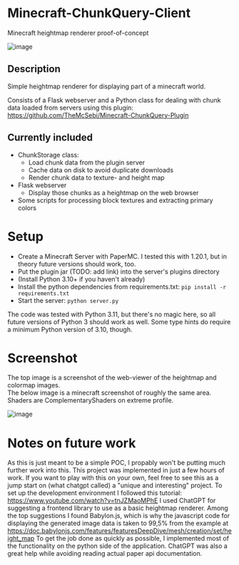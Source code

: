 # Minecraft-ChunkQuery-Client
Minecraft heightmap renderer proof-of-concept

![image](https://github.com/TheMcSebi/Minecraft-ChunkQuery-Client/assets/1323131/6a633920-a443-497d-a757-fac324aca5c1)

## Description

Simple heightmap renderer for displaying part of a minecraft world.

Consists of a Flask webserver and a Python class for dealing with chunk data loaded from servers using this plugin: https://github.com/TheMcSebi/Minecraft-ChunkQuery-Plugin

## Currently included

- ChunkStorage class:
  - Load chunk data from the plugin server
  - Cache data on disk to avoid duplicate downloads
  - Render chunk data to texture- and height map
- Flask webserver
  - Display those chunks as a heightmap on the web browser
- Some scripts for processing block textures and extracting primary colors

# Setup

- Create a Minecraft Server with PaperMC.
  I tested this with 1.20.1, but in theory future versions should work, too.
- Put the plugin jar (TODO: add link) into the server's plugins directory
- (Install Python 3.10+ if you haven't already)
- Install the python dependencies from requirements.txt: `pip install -r requirements.txt`
- Start the server: `python server.py`

The code was tested with Python 3.11, but there's no magic here, so all future versions of Python 3 should work as well. Some type hints do require a minimum Python version of 3.10, though.

# Screenshot

The top image is a screenshot of the web-viewer of the heightmap and colormap images.  
The below image is a minecraft screenshot of roughly the same area. Shaders are ComplementaryShaders on extreme profile.

![image](https://github.com/TheMcSebi/Minecraft-ChunkQuery-Client/assets/1323131/fa85de92-7230-477b-935d-342a313bb5bc)



# Notes on future work

As this is just meant to be a simple POC, I propably won't be putting much further work into this. This project was implemented in just a few hours of work.
If you want to play with this on your own, feel free to see this as a jump start on (what chatgpt called) a "unique and interesting" project.
To set up the development environment I followed this tutorial: https://www.youtube.com/watch?v=tnJZMaoMPhE
I used ChatGPT for suggesting a frontend library to use as a basic heightmap renderer. Among the top suggestions I found Babylon.js, which is why the javascript code for displaying the generated image data is taken to 99,5% from the example at https://doc.babylonjs.com/features/featuresDeepDive/mesh/creation/set/height_map
To get the job done as quickly as possible, I implemented most of the functionality on the python side of the application. ChatGPT was also a great help while avoiding reading actual paper api documentation.
